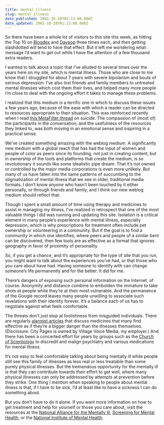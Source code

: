 ```yaml
---
title: mental illness
slug: mental_illness
date_published: 2002-10-28T01:13:08.000Z
date_updated: 2002-10-28T01:13:08.000Z
---
```


So there have been a whole lot of visitors to this site this week, as hitting the Top 10 on [Blogdex](http://blogdex.media.mit.edu/) and [Daypop](http://www.daypop.com) three times each, and *then* getting slashdotted will tend to have that effect. But it left me wondering what message I’d want to get out while I have the attention of a few thousand extra readers.

I wanted to talk about a topic that I’ve alluded to several times over the years here on my site, which is mental illness. Those who are close to me know that I struggled for about 7 years with severe bipolarism and bouts of serious depression. I’ve also lost friends and family members to untreated mental illnesses which cost them their lives, and helped many more people I’m close to deal with the ongoing effort it takes to manage these problems.

I realized that this medium is a terrific one in which to discuss these issues a few years ago, because of the ease with which a reader can be directed to resources appropriate to their situation. This was reinforced recently when I read [this MetaFilter thread](http://www.metafilter.com/mefi/20344) on suicide. The compassion of (most of) the participants in the conversation, and the usefulness of the resources they linked to, was both moving in an emotional sense and inspiring in a practical sense.

We’ve created something amazing with the weblog medium. A significantly new medium with a global reach that has had the input of women and people of color as peers since its founding, not just in creating content, but in ownership of the tools and platforms that create the medium, is so revolutionary it sounds like some idealistic pipe dream. That it’s not owned or controlled by the major media corporations is even more unlikely. But many of us have fallen into the same patterns of succumbing to the stigmatization of mental illness that we see in older, traditional media formats. I don’t know *anyone* who hasn’t been touched by it either personally, or through friends and family, and I think our new weblog medium should reflect that.

Though I spent a small amount of time using therapy and medicines to assist in managing my illness, I’ve realized in retrospect that one of the most valuable things I did was running and updating this site. Isolation is a critical element in many people’s experience with mental illness, especially depression, which is why prescriptions for treatment often include pet ownership or volunteering in a community. But if the goal is to find a community in which one identifies, where peers and people of a similar bent can be discovered, then few tools are as effective as a format that ignores geography in favor of proximity of personality.

So, if you get a chance, and it’s appropriate for the type of site that you run, you might want to talk about the experiences you’ve had, or that those who you care about have had. Having someone to identify with can change someone’s life permanently and for the better. It did for me.

There’s dangers of exposing such personal information on the Internet, of course. Anonymity and distance combine to embolden the immature to take shots at people while they’re at their most vulnerable. And the permanence of the Google record leaves many people unwilling to associate such revelations with their identity forever. It’s a balance each of us has to negotiate against what feels comfortable.

The threats don’t just stop at foolishness from misguided individuals. There are regularly [alarmist articles](http://www.citypages.com/databank/23/1141/article10788.asp) that discuss medicines that many find effective as if they’re a bigger danger than the illnesses themselves. (Disclosure: City Pages is owned by Village Voice Media, my employer.) And there has been a concerted effort for years by groups such as the [Church of Scientology](http://www.xenu.net/) to discredit and malign psychiatry and various medications for mental illness.

It’s not easy to feel comfortable talking about being mentally ill while people still see this family of illnesses as less real or less treatable than some purely physical illnesses. But the tremendous opportunity for the mentally ill is that they can contribute towards their effort to get well, where many physical illnesses can only be addressed by attempts at prevention before they strike. One thing I mention when speaking to people about mental illness is that, if I have to be sick, I’d at least like to have a sickness I can do something about.

But you don’t have to do it alone. If you want more information on how to get treatment and help for yourself or those you care about, visit the resources at the [National Alliance for the Mentally Ill](http://www.nami.org/), [Screening for Mental Health](http://www.mentalhealthscreening.org/), or the [National Institute of Mental Health](http://www.nimh.nih.gov/).
